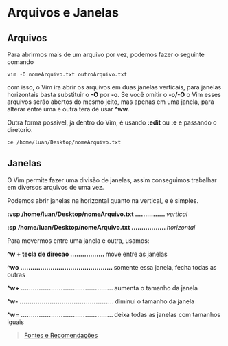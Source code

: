 <h1>Arquivos e Janelas</h1>

<h2>Arquivos</h2>

Para abrirmos mais de um arquivo por vez, podemos fazer o seguinte comando

```shell
vim -O nomeArquivo.txt outroArquivo.txt
```

com isso, o Vim ira abrir os arquivos em duas janelas verticais, para janelas horizontais basta substituir o <b>-O</b> por <b>-o</b>. Se você omitir o <b>-o/-O</b> o Vim esses arquivos serão abertos do mesmo jeito, mas apenas em uma janela, para alterar entre uma e outra tera de usar <b>^ww</b>.

Outra forma possivel, ja dentro do Vim, é usando <b>:edit</b> ou <b>:e</b> e passando o diretorio.

```shell
:e /home/luan/Desktop/nomeArquivo.txt
```

<h2>Janelas</h2>

O Vim permite fazer uma divisão de janelas, assim conseguimos trabalhar em diversos arquivos de uma vez.

Podemos abrir janelas na horizontal quanto na vertical, e é simples.

<b>:vsp /home/luan/Desktop/nomeArquivo.txt ............... </b><i>vertical</i>

<b>:sp /home/luan/Desktop/nomeArquivo.txt ................. </b><i>horizontal</i>

Para movermos entre uma janela e outra, usamos:

<b>^w + tecla de direcao ................. </b>move entre as janelas

<b>^wo .............................................. </b>somente essa janela, fecha todas as outras

<b>^w+ .............................................. </b>aumenta o tamanho da janela

<b>^w- ............................................... </b>diminui o tamanho da janela

<b>^w= .............................................. </b>deixa todas as janelas com tamanhos iguais


<blockquote><a href="../referencias/fontes-recomendacoes.md">Fontes e Recomendações</a></blockquote>